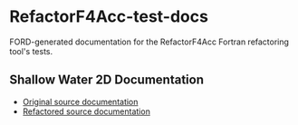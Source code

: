 # RefactorF4Acc-test-docs
FORD-generated documentation for the RefactorF4Acc Fortran refactoring tool's tests.

## Shallow Water 2D Documentation
* [Original source documentation](https://sourceryinstitute.github.io/RefactorF4Acc-test-docs/tests/ShallowWater2D/fortran/doc/index.html)
* [Refactored source documentation](https://sourceryinstitute.github.io/RefactorF4Acc-test-docs/tests/ShallowWater2D/RefactoredSources/doc/index.html)
